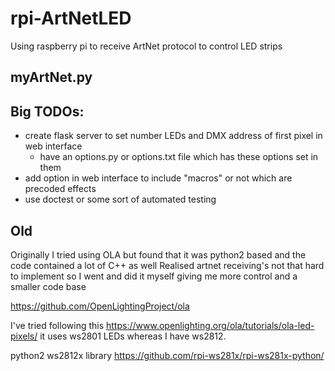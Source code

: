# rpi-ArtNetLED
Using raspberry pi to receive ArtNet protocol to control LED strips

## myArtNet.py

## Big TODOs:
 - create flask server to set number LEDs and DMX address of first pixel in web interface
    - have an options.py or options.txt file which has these options set in them
 - add option in web interface to include "macros" or not which are precoded effects
 - use doctest or some sort of automated testing 


## Old
Originally I tried using OLA but found that it was python2 based and the code contained a lot of C++ as well
Realised artnet receiving's not that hard to implement so I went and did it myself giving me more control and a smaller code base

https://github.com/OpenLightingProject/ola

I've tried following this https://www.openlighting.org/ola/tutorials/ola-led-pixels/
it uses ws2801 LEDs whereas I have ws2812.

python2 ws2812x library
https://github.com/rpi-ws281x/rpi-ws281x-python/

